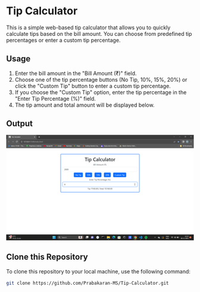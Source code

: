 # Tip Calculator

This is a simple web-based tip calculator that allows you to quickly calculate tips based on the bill amount. You can choose from predefined tip percentages or enter a custom tip percentage.

## Usage

1. Enter the bill amount in the "Bill Amount (₹)" field.
2. Choose one of the tip percentage buttons (No Tip, 10%, 15%, 20%) or click the "Custom Tip" button to enter a custom tip percentage.
3. If you choose the "Custom Tip" option, enter the tip percentage in the "Enter Tip Percentage (%)" field.
4. The tip amount and total amount will be displayed below.

## Output
![Tip Calculator Screenshot1](image.png)

## Clone this Repository

To clone this repository to your local machine, use the following command:

```bash
git clone https://github.com/Prabakaran-MS/Tip-Calculator.git
